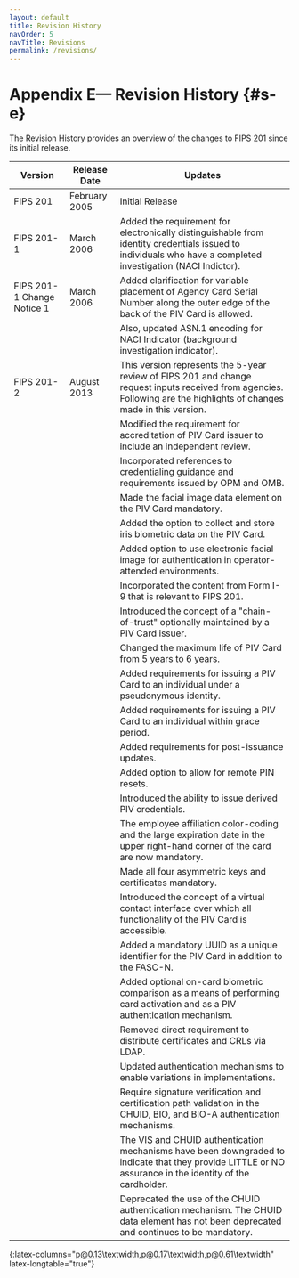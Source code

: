 ```yaml
---
layout: default
title: Revision History
navOrder: 5
navTitle: Revisions
permalink: /revisions/
---
```

# Appendix E— Revision History {#s-e}

The Revision History provides an overview of the changes to FIPS 201 since its initial release.

|Version|Release Date|Updates|
|---|---|---|
|FIPS 201|February 2005|Initial Release|
|FIPS 201-1|March 2006|Added the requirement for electronically distinguishable from identity credentials issued to individuals who have a completed investigation (NACI Indictor).|
|FIPS 201-1 Change Notice 1|March 2006|Added clarification for variable placement of Agency Card Serial Number along the outer edge of the back of the PIV Card is allowed.|
|||Also, updated ASN.1 encoding for NACI Indicator (background investigation indicator).|
|FIPS 201-2|August 2013|This version represents the 5-year review of FIPS 201 and change request inputs received from agencies. Following are the highlights of changes made in this version.|
|||Modified the requirement for accreditation of PIV Card issuer to include an independent review.|
|||Incorporated references to credentialing guidance and requirements issued by OPM and OMB.|
|||Made the facial image data element on the PIV Card mandatory.|
|||Added the option to collect and store iris biometric data on the PIV Card.|
|||Added option to use electronic facial image for authentication in operator-attended environments.|
|||Incorporated the content from Form I-9 that is relevant to FIPS 201.|
|||Introduced the concept of a "chain-of-trust" optionally maintained by a PIV Card issuer.|
|||Changed the maximum life of PIV Card from 5 years to 6 years.|
|||Added requirements for issuing a PIV Card to an individual under a pseudonymous identity.|
|||Added requirements for issuing a PIV Card to an individual within grace period.|
|||Added requirements for post-issuance updates.|
|||Added option to allow for remote PIN resets.|
|||Introduced the ability to issue derived PIV credentials.|
|||The employee affiliation color-coding and the large expiration date in the upper right-hand corner of the card are now mandatory.|
|||Made all four asymmetric keys and certificates mandatory.|
|||Introduced the concept of a virtual contact interface over which all functionality of the PIV Card is accessible.|
|||Added a mandatory UUID as a unique identifier for the PIV Card in addition to the FASC-N.|
|||Added optional on-card biometric comparison as a means of performing card activation and as a PIV authentication mechanism.|
|||Removed direct requirement to distribute certificates and CRLs via LDAP.|
|||Updated authentication mechanisms to enable variations in implementations.|
|||Require signature verification and certification path validation in the CHUID, BIO, and BIO-A authentication mechanisms.|
|||The VIS and CHUID authentication mechanisms have been downgraded to indicate that they provide LITTLE or NO assurance in the identity of the cardholder.|
|||Deprecated the use of the CHUID authentication mechanism. The CHUID data element has not been deprecated and continues to be mandatory.|
{:latex-columns="p@0.13\textwidth,p@0.17\textwidth,p@0.61\textwidth" latex-longtable="true"}
